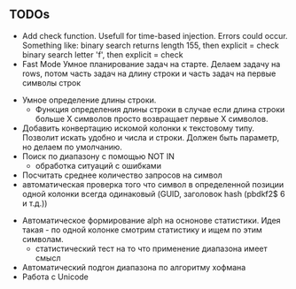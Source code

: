## TODOs

- Add check function. Usefull for time-based injection. Errors could occur.
Something like: binary search returns length 155, then explicit = check
				binary search letter 'f', then explicit = check
- Fast Mode
	Умное планирование задач на старте. Делаем задачу на rows, потом часть задач на длину строки и часть задач на первые символы строк
+ Умное определение длины строки.
	+ Функция определения длины строки в случае если длина строки больше Х символов просто возвращает первые Х символов.
+ Добавить конвертацию искомой колонки к текстовому типу. Позволит искать удобно и числа и строки. Должен быть параметр, но делаем по умолчанию.
+ Поиск по диапазону с помощью NOT IN
	+ обработка ситуаций с ошибками
+ Посчитать среднее количество запросов на символ
+ автоматическая проверка того что символ в определенной позиции одной колонки всегда одинаковый (GUID, заголовок hash (pbdkf2$ $6$ и т.д.))
- Автоматическое формирование alph на оснонове статистики. Идея такая - по одной колонке смотрим статистику и ищем по этим символам.
	- статистический тест на то что применение диапазона имеет смысл
- Автоматический подгон диапазона по алгоритму хофмана
- Работа с Unicode
